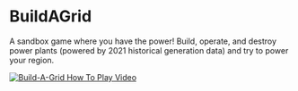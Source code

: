 # BuildAGrid
A sandbox game where you have the power! Build, operate, and destroy power plants (powered by 2021 historical generation data) and try to power your region.

[![Build-A-Grid How To Play Video](https://img.youtube.com/vi/7cWgnRxWaeg/0.jpg)](https://youtu.be/7cWgnRxWaeg)
